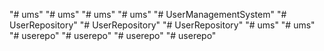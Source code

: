 "# ums" 
"# ums" 
"# ums" 
"# ums" 
"# UserManagementSystem" 
"# UserRepository" 
"# UserRepository" 
"# UserRepository" 
"# ums" 
"# ums" 
"# userepo" 
"# userepo" 
"# userepo" 
"# userepo" 
